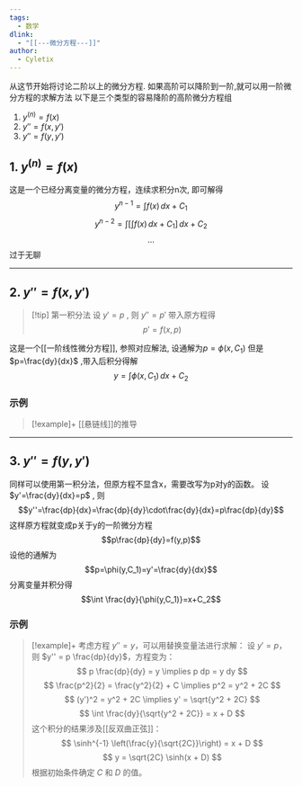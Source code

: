 ```yaml
---
tags:
  - 数学
dlink:
  - "[[---微分方程---]]"
author:
  - Cyletix
---
```

从这节开始将讨论二阶以上的微分方程. 
如果高阶可以降阶到一阶,就可以用一阶微分方程的求解方法
以下是三个类型的容易降阶的高阶微分方程组
1. $y^{(n)}=f(x)$
2. $y''=f(x,y')$
3. $y''=f(y,y')$


## 1. $y^{(n)}=f(x)$
这是一个已经分离变量的微分方程，连续求积分n次, 即可解得
$$y^{n-1}=\int f(x) \, dx+C_{1}$$
$$y^{n-2}=\int \Big[\int f(x) \, dx +C_{1} \Big] \, dx +C_{2}$$
$$...$$
过于无聊

---
## 2. $y''=f(x,y')$
>[!tip] 第一积分法
设 $y'=p$ , 则 $y''=p'$
带入原方程得
$$p'=f(x,p)$$

这是一个[[一阶线性微分方程]], 参照对应解法, 设通解为$p=\phi(x,C_{1})$ 
但是$p=\frac{dy}{dx}$ ,带入后积分得解
$$y=\int \phi(x,C_{1}) \, dx+C_{2} $$
### 示例
>[!example]+
[[悬链线]]的推导

---
## 3. $y''=f(y,y')$
同样可以使用第一积分法，但原方程不显含x，需要改写为p对y的函数。
设$y'=\frac{dy}{dx}=p$ , 则
$$y''=\frac{dp}{dx}=\frac{dp}{dy}\cdot\frac{dy}{dx}=p\frac{dp}{dy}$$
这样原方程就变成p关于y的一阶微分方程
$$p\frac{dp}{dy}=f(y,p)$$
设他的通解为
$$p=\phi(y,C_1)=y'=\frac{dy}{dx}$$
分离变量并积分得
$$\int \frac{dy}{\phi(y,C_1)}=x+C_2$$

### 示例
>[!example]+
> 考虑方程 $y'' = y$，可以用替换变量法进行求解：
> 设 $y' = p$，则 $y'' = p \frac{dp}{dy}$，方程变为：
> $$
> p \frac{dp}{dy} = y \implies p dp = y dy
> $$
> $$
> \frac{p^2}{2} = \frac{y^2}{2} + C \implies p^2 = y^2 + 2C
> $$
> $$
> (y')^2 = y^2 + 2C \implies y' = \sqrt{y^2 + 2C}
> $$
> $$
> \int \frac{dy}{\sqrt{y^2 + 2C}} = x + D
> $$
> 这个积分的结果涉及[[反双曲正弦]]：
> $$
> \sinh^{-1} \left(\frac{y}{\sqrt{2C}}\right) = x + D
> $$
> $$
> y = \sqrt{2C} \sinh(x + D)
> $$
> 根据初始条件确定 $C$ 和 $D$ 的值。
